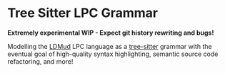 # Tree Sitter LPC Grammar

**Extremely experimental WIP - Expect git history rewriting and bugs!**

Modelling the [LDMud][ldmud] LPC language as a [tree-sitter][tree-sitter]
grammar with the eventual goal of high-quality syntax highlighting, semantic
source code refactoring, and more!

[ldmud]: http://www.ldmud.eu/
[tree-sitter]: https://tree-sitter.github.io/tree-sitter/
